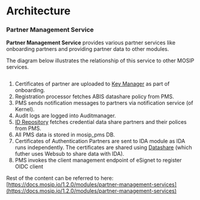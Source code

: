 # Architecture

### **Partner Management Service**

**Partner Management Service** provides various partner services like onboarding partners and providing partner data to other modules.

The diagram below illustrates the relationship of this service to other MOSIP services.

<figure><img src="../../../../.gitbook/assets/pms_arch.png" alt=""><figcaption></figcaption></figure>

1. Certificates of partner are uploaded to [Key Manager](https://docs.mosip.io/1.2.0/modules/keymanager) as part of onboarding.
2. Registration processor fetches ABIS datashare policy from PMS.
3. PMS sends notification messages to partners via notification service (of Kernel).
4. Audit logs are logged into Auditmanager.
5. [ID Repository](https://docs.mosip.io/1.2.0/modules/id-repository) fetches credential data share partners and their polices from PMS.
6. All PMS data is stored in mosip\_pms DB.
7. Certificates of Authentication Partners are sent to IDA module as IDA runs independently. The certificates are shared using [Datashare](https://docs.mosip.io/1.2.0/modules/datashare) (which futher uses Websub to share data with IDA).
8. PMS invokes the client management endpoint of eSignet to register OIDC client

Rest of the content can be referred to here: [https://docs.mosip.io/1.2.0/modules/partner-management-services](https://docs.mosip.io/1.2.0/modules/partner-management-services)
